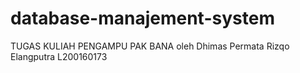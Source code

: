 # database-manajement-system
TUGAS KULIAH PENGAMPU PAK BANA
oleh
Dhimas Permata Rizqo Elangputra
L200160173
